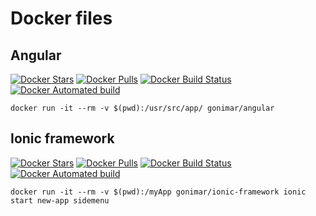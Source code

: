 # Docker files

## Angular 
[![Docker Stars](https://img.shields.io/docker/stars/gonimar/angular.svg)]()
[![Docker Pulls](https://img.shields.io/docker/pulls/gonimar/angular.svg)]()
[![Docker Build Status](https://img.shields.io/docker/build/gonimar/angular.svg)]()
[![Docker Automated build](https://img.shields.io/docker/automated/gonimar/angular.svg)]()

`docker run -it --rm -v $(pwd):/usr/src/app/ gonimar/angular`

## Ionic framework
[![Docker Stars](https://img.shields.io/docker/stars/gonimar/ionic-framework.svg)]()
[![Docker Pulls](https://img.shields.io/docker/pulls/gonimar/ionic-framework.svg)]()
[![Docker Build Status](https://img.shields.io/docker/build/gonimar/ionic-framework.svg)]()
[![Docker Automated build](https://img.shields.io/docker/automated/gonimar/ionic-framework.svg)]()

`docker run -it --rm -v $(pwd):/myApp gonimar/ionic-framework ionic start new-app sidemenu`